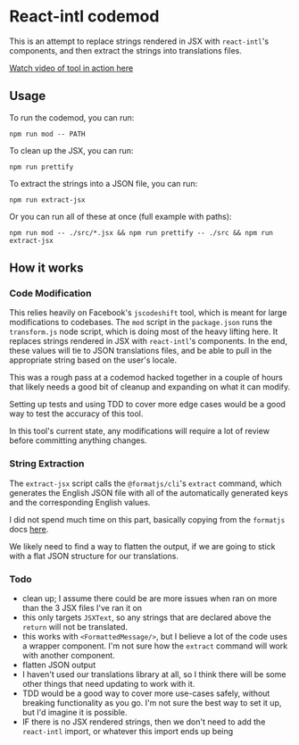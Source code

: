 # React-intl codemod

This is an attempt to replace strings rendered in JSX with `react-intl`'s <FormattedMessage> components, and then extract the strings into translations files.

[Watch video of tool in action here](https://app.screencast.com/Sxxaa4fQyYv7V)

## Usage

To run the codemod, you can run:

```
npm run mod -- PATH
```

To clean up the JSX, you can run:

```
npm run prettify
```

To extract the strings into a JSON file, you can run:

```
npm run extract-jsx
```

Or you can run all of these at once (full example with paths):

```
npm run mod -- ./src/*.jsx && npm run prettify -- ./src && npm run extract-jsx
```

## How it works

### Code Modification

This relies heavily on Facebook's `jscodeshift` tool, which is meant for large modifications to codebases. The `mod` script in the `package.json` runs the `transform.js` node script, which is doing most of the heavy lifting here. It replaces strings rendered in JSX with `react-intl`'s <FormattedMessage> components. In the end, these values will tie to JSON translations files, and be able to pull in the appropriate string based on the user's locale.

This was a rough pass at a codemod hacked together in a couple of hours that likely needs a good bit of cleanup and expanding on what it can modify.

Setting up tests and using TDD to cover more edge cases would be a good way to test the accuracy of this tool.

In this tool's current state, any modifications will require a lot of review before committing anything changes.

### String Extraction

The `extract-jsx` script calls the `@formatjs/cli`'s `extract` command, which generates the English JSON file with all of the automatically generated keys and the corresponding English values.

I did not spend much time on this part, basically copying from the `formatjs` docs [here](https://formatjs.io/docs/getting-started/message-extraction/).

We likely need to find a way to flatten the output, if we are going to stick with a flat JSON structure for our translations.

### Todo

- clean up; I assume there could be are more issues when ran on more than the 3 JSX files I've ran it on
- this only targets `JSXText`, so any strings that are declared above the `return` will not be translated.
- this works with `<FormattedMessage/>`, but I believe a lot of the code uses a wrapper component. I'm not sure how the `extract` command will work with another component.
- flatten JSON output
- I haven't used our translations library at all, so I think there will be some other things that need updating to work with it. 
- TDD would be a good way to cover more use-cases safely, without breaking functionality as you go. I'm not sure the best way to set it up, but I'd imagine it is possible.
- IF there is no JSX rendered strings, then we don't need to add the `react-intl` import, or whatever this import ends up being
